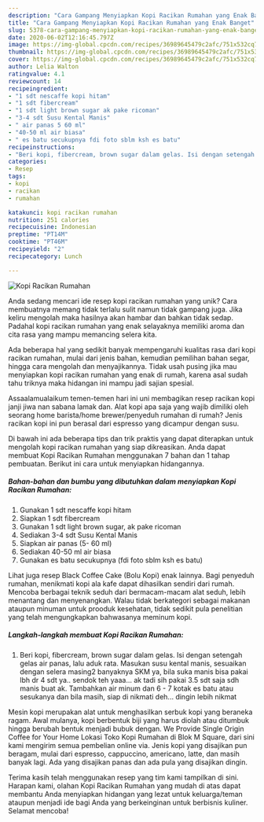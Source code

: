 ```yaml
---
description: "Cara Gampang Menyiapkan Kopi Racikan Rumahan yang Enak Banget"
title: "Cara Gampang Menyiapkan Kopi Racikan Rumahan yang Enak Banget"
slug: 5378-cara-gampang-menyiapkan-kopi-racikan-rumahan-yang-enak-banget
date: 2020-06-02T12:16:45.797Z
image: https://img-global.cpcdn.com/recipes/36989645479c2afc/751x532cq70/kopi-racikan-rumahan-foto-resep-utama.jpg
thumbnail: https://img-global.cpcdn.com/recipes/36989645479c2afc/751x532cq70/kopi-racikan-rumahan-foto-resep-utama.jpg
cover: https://img-global.cpcdn.com/recipes/36989645479c2afc/751x532cq70/kopi-racikan-rumahan-foto-resep-utama.jpg
author: Lelia Walton
ratingvalue: 4.1
reviewcount: 14
recipeingredient:
- "1 sdt nescaffe kopi hitam"
- "1 sdt fibercream"
- "1 sdt light brown sugar ak pake ricoman"
- "3-4 sdt Susu Kental Manis"
- " air panas 5 60 ml"
- "40-50 ml air biasa"
- " es batu secukupnya fdi foto sblm ksh es batu"
recipeinstructions:
- "Beri kopi, fibercream, brown sugar dalam gelas. Isi dengan setengah gelas air panas, lalu aduk rata. Masukan susu kental manis, sesuaikan dengan selera masing2 banyaknya SKM ya, bila suka manis bisa pakai lbh dr 4 sdt ya.. sendok teh yaaa... ak tadi sih pakai 3.5 sdt saja sdh manis buat ak. Tambahkan air minum dan 6 - 7 kotak es batu atau sesukanya dan bila masih, siap di nikmati deh... dingin lebih nikmat"
categories:
- Resep
tags:
- kopi
- racikan
- rumahan

katakunci: kopi racikan rumahan 
nutrition: 251 calories
recipecuisine: Indonesian
preptime: "PT14M"
cooktime: "PT46M"
recipeyield: "2"
recipecategory: Lunch

---
```



![Kopi Racikan Rumahan](https://img-global.cpcdn.com/recipes/36989645479c2afc/751x532cq70/kopi-racikan-rumahan-foto-resep-utama.jpg)

Anda sedang mencari ide resep kopi racikan rumahan yang unik? Cara membuatnya memang tidak terlalu sulit namun tidak gampang juga. Jika keliru mengolah maka hasilnya akan hambar dan bahkan tidak sedap. Padahal kopi racikan rumahan yang enak selayaknya memiliki aroma dan cita rasa yang mampu memancing selera kita.

Ada beberapa hal yang sedikit banyak mempengaruhi kualitas rasa dari kopi racikan rumahan, mulai dari jenis bahan, kemudian pemilihan bahan segar, hingga cara mengolah dan menyajikannya. Tidak usah pusing jika mau menyiapkan kopi racikan rumahan yang enak di rumah, karena asal sudah tahu triknya maka hidangan ini mampu jadi sajian spesial.

Assaalamualaikum temen-temen hari ini uni membagikan resep racikan kopi janji jiwa nan sabana lamak dan. Alat kopi apa saja yang wajib dimiliki oleh seorang home barista/home brewer/penyeduh rumahan di rumah? Jenis racikan kopi ini pun berasal dari espresso yang dicampur dengan susu.


Di bawah ini ada beberapa tips dan trik praktis yang dapat diterapkan untuk mengolah kopi racikan rumahan yang siap dikreasikan. Anda dapat membuat Kopi Racikan Rumahan menggunakan 7 bahan dan 1 tahap pembuatan. Berikut ini cara untuk menyiapkan hidangannya.

<!--inarticleads1-->

##### Bahan-bahan dan bumbu yang dibutuhkan dalam menyiapkan Kopi Racikan Rumahan:

1. Gunakan 1 sdt nescaffe kopi hitam
1. Siapkan 1 sdt fibercream
1. Gunakan 1 sdt light brown sugar, ak pake ricoman
1. Sediakan 3-4 sdt Susu Kental Manis
1. Siapkan  air panas (5- 60 ml)
1. Sediakan 40-50 ml air biasa
1. Gunakan  es batu secukupnya (fdi foto sblm ksh es batu)


Lihat juga resep Black Coffee Cake (Bolu Kopi) enak lainnya. Bagi penyeduh rumahan, menikmati kopi ala kafe dapat dihasilkan sendiri dari rumah. Mencoba berbagai teknik seduh dari bermacam-macam alat seduh, lebih menantang dan menyenangkan. Walau tidak berkategori sebagai makanan ataupun minuman untuk prooduk kesehatan, tidak sedikit pula penelitian yang telah mengungkapkan bahwasanya meminum kopi. 

<!--inarticleads2-->

##### Langkah-langkah membuat Kopi Racikan Rumahan:

1. Beri kopi, fibercream, brown sugar dalam gelas. Isi dengan setengah gelas air panas, lalu aduk rata. Masukan susu kental manis, sesuaikan dengan selera masing2 banyaknya SKM ya, bila suka manis bisa pakai lbh dr 4 sdt ya.. sendok teh yaaa... ak tadi sih pakai 3.5 sdt saja sdh manis buat ak. Tambahkan air minum dan 6 - 7 kotak es batu atau sesukanya dan bila masih, siap di nikmati deh... dingin lebih nikmat


Mesin kopi merupakan alat untuk menghasilkan serbuk kopi yang beraneka ragam. Awal mulanya, kopi berbentuk biji yang harus diolah atau ditumbuk hingga berubah bentuk menjadi bubuk dengan. We Provide Single Origin Coffee for Your Home Lokasi Toko Kopi Rumahan di Blok M Square, dari sini kami mengirim semua pembelian online via. Jenis kopi yang disajikan pun beragam, mulai dari espresso, cappuccino, americano, latte, dan masih banyak lagi. Ada yang disajikan panas dan ada pula yang disajikan dingin. 

Terima kasih telah menggunakan resep yang tim kami tampilkan di sini. Harapan kami, olahan Kopi Racikan Rumahan yang mudah di atas dapat membantu Anda menyiapkan hidangan yang lezat untuk keluarga/teman ataupun menjadi ide bagi Anda yang berkeinginan untuk berbisnis kuliner. Selamat mencoba!
